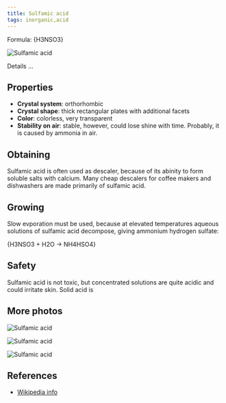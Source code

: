 ```yaml
---
title: Sulfamic acid
tags: inorganic,acid
---
```

Formula: {H3NSO3}

![Sulfamic acid](@root/crystals/images/sulfamic-acid/dsc03442.jpg)

<span class="cut">Details ...</span>
## Properties
* **Crystal system**: orthorhombic
* **Crystal shape**: thick rectangular plates with additional facets
* **Color**: colorless, very transparent
* **Stability on air**: stable, however, could lose shine with time. Probably, it is caused by ammonia in air. 

## Obtaining

Sulfamic acid is often used as descaler, because of its abinity to form soluble salts with calcium. Many cheap descalers for coffee makers and dishwashers are made primarily of sulfamic acid.

## Growing
Slow evporation must be used, because at elevated temperatures aqueous solutions of sulfamic acid decompose, giving ammonium hydrogen sulfate:

{H3NSO3 + H2O -> NH4HSO4}

## Safety
Sulfamic acid is not toxic, but concentrated solutions are quite acidic and could irritate skin. Solid acid is 

## More photos
![Sulfamic acid](@root/crystals/images/sulfamic-acid/dsc03432.jpg)



![Sulfamic acid](@root/crystals/images/sulfamic-acid/dsc03446.jpg)


![Sulfamic acid](@root/crystals/images/sulfamic-acid/dsc03406.jpg)


## References

* [Wikipedia info](https://en.wikipedia.org/wiki/Sulfamic_acid)
